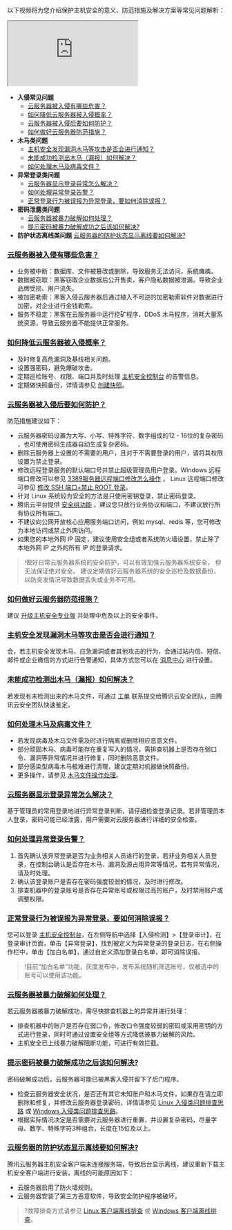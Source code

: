以下视频将为您介绍保护主机安全的意义、防范措施及解决方案等常见问题解析：
<div class="doc-video-mod"><iframe src="https://cloud.tencent.com/edu/learning/quick-play/2347-35045?source=gw.doc.media&withPoster=1&notip=1"></iframe></div>

- **入侵常见问题**
	- [云服务器被入侵有哪些危害？](#Invade1)
	- [如何降低云服务器被入侵概率？](#Invade2)
	- [云服务器被入侵后要如何防护？](#Invade3)
	- [如何做好云服务器防范措施？](#Invade4)
- **木马类问题**
	- [主机安全发现漏洞木马等攻击是否会进行通知？](#muma1)
	- [未能成功检测出木马（漏报）如何解决？](#muma2)
	- [如何处理木马及病毒文件？](#muma3)
- **异常登录类问题**
	- [云服务器显示登录异常怎么解决？](#login1)
	- [如何处理异常登录告警？](#login2)
	- [正常登录行为被误报为异常登录，要如何消除误报？](#login3)
- **密码泄露类问题** 
	- [云服务器被暴力破解如何处理？](#password1)
	- [提示密码被暴力破解成功之后该如何解决?](#password2)
- **防护状态离线类问题**
	 [云服务器的防护状态显示离线要如何解决? ](#offline1)



### [云服务器被入侵有哪些危害？](id:Invade1)
- 业务被中断：数据库、文件被篡改或删除，导致服务无法访问，系统瘫痪。
- 数据被窃取：黑客窃取企业数据后公开售卖，客户隐私数据被泄漏，导致企业品牌受损、用户流失。
- 被加密勒索：黑客入侵云服务器后通过植入不可逆的加密勒索软件对数据进行加密，对企业进行金钱勒索。
- 服务不稳定：黑客在云服务器中运行挖矿程序、DDoS 木马程序，消耗大量系统资源，导致云服务器不能提供正常服务。


### [如何降低云服务器被入侵概率？](id:Invade2)
- 及时修复高危漏洞及基线相关问题。
- 设置强密码，避免爆破攻击。
- 定期巡检账号、权限、端口并及时处理 [主机安全控制台](https://console.cloud.tencent.com/cwp) 的告警信息。
- 定期做快照备份，详情请参见 [创建快照](https://cloud.tencent.com/document/product/362/5755)。


### [云服务器被入侵后要如何防护？](id:Invade3)
防范措施建议如下：
- 云服务器密码设置为大写、小写、特殊字符、数字组成的12 - 16位的复杂密码 ，也可使用密码生成器自动生成复杂密码。
- 删除云服务器上设置的不需要的用户，且对于不需要登录的用户，请将其权限设置为禁止登录。
- 修改远程登录服务的默认端口号并禁止超级管理员用户登录。Windows 远程端口修改可以参见 [3389服务器远程端口修改怎么操作](https://cloud.tencent.com/developer/article/1052163) ， Linux 远程端口修改可参见 [修改 SSH 端口+禁止 ROOT 登录](https://cloud.tencent.com/developer/article/1124500)。 
- 针对 Linux 系统较为安全的方法是只使用密钥登录，禁止密码登录。
- 腾讯云平台提供 [安全组功能](https://cloud.tencent.com/document/product/215/20398) ，建议您只放行业务协议和端口，不建议放行所有协议所有端口。
- 不建议向公网开放核心应用服务端口访问，例如 mysql、redis 等，您可修改为本地访问或禁止外网访问。
- 如果您的本地外网 IP 固定，建议使用安全组或者系统防火墙设置，禁止除了本地外网 IP 之外的所有 IP 的登录请求。
>!做好日常云服务器系统的安全防护，可以有效加强云服务器系统安全， 但无法保证绝对安全。 建议定期做好云服务器系统的安全巡检及数据备份，以防突发情况导致数据丢失或业务不可用。


### [如何做好云服务器防范措施？](id:Invade4)
建议 [升级主机安全专业版](https://buy.cloud.tencent.com/yunjing) 并处理中危及以上的安全事件。


### [主机安全发现漏洞木马等攻击是否会进行通知？](id:muma1)
会，若主机安全发现木马、应急漏洞或者其他攻击的行为，会通过站内信、短信、邮件或企业微信的方式进行告警通知，具体方式您可以在 [消息中心](https://console.cloud.tencent.com/message/subscription) 进行设置。


### [未能成功检测出木马（漏报）如何解决？](id:muma2)
若发现有未检测出来的木马文件，可通过 [工单](https://console.cloud.tencent.com/workorder/category?level1_id=141&level2_id=635&source=0&data_title=%E4%B8%BB%E6%9C%BA%E5%AE%89%E5%85%A8(%E4%BA%91%E9%95%9C)&step=1) 联系提交给腾讯云安全团队，由腾讯云安全团队快速鉴定。


### [如何处理木马及病毒文件？](id:muma3)
- 若发现病毒及木马文件需及时进行隔离或删除相应恶意文件。
- 部分顽固木马、病毒可能存在重复写入的情况，需排查机器上是否存在弱口令、漏洞等异常情况并进行修复，同时删除恶意文件。
- 部分感染型病毒木马极难进行清理，建议定期对机器做快照备份。
- 更多操作，请参见 [木马文件操作处理](https://cloud.tencent.com/document/product/296/13008)。


### [云服务器显示登录异常怎么解决？](id:login1)
基于管理员的常用登录地进行异常登录判断，请仔细检查登录记录。若非管理员本人登录，密码可能已经泄露，用户需要对云服务器进行详细的安全检查。


### [如何处理异常登录告警？](id:login2)
1. 首先确认该异常登录是否为业务相关人员进行的登录，若非业务相关人员登录，在控制台确认是否存在木马、漏洞及源占用异常等情况，若有异常情况，请及时处理。
2. 确认该登录账户是否存在密码强度较弱的情况，及时进行修改。
3. 排查机器中的登录账号是否存在异常账号或权限过高的账户，及时禁用账户或调整权限。


### [正常登录行为被误报为异常登录，要如何消除误报？](id:login3)
您可以登录 [主机安全控制台](https://console.cloud.tencent.com/cwp/manage/loginLog)，在左侧导航中选择【入侵检测】>【登录审计】，在登录审计页面，单击【异常登录】，找到被定义为异常登录的登录日志，在右侧操作栏中，单击【加白名单】，通过自定义添加登录白名单，即可消除误报。
>!目前“加白名单”功能，灰度发布中，发布系统随机筛选账号，仅被选中的账号可以使用该功能。



### [云服务器被暴力破解如何处理？](id:password1)
若云服务器被暴力破解成功，需尽快排查机器上的异常并进行处理：
- 排查机器中的账户是否存在弱口令，修改口令强度较弱的密码或采用密钥的方式进行登录，同时可通过设置安全组等方式降低被暴力破解的风险。
- 主机安全已上线暴力破解阻断功能，可进行有效拦截。


### [提示密码被暴力破解成功之后该如何解决?](id:password2)
密码破解成功后，云服务器可能已被黑客入侵并留下了后门程序。
- 检查云服务器安全状况，是否还有其它未知账户和木马文件，如果存在请立即删除和修复，并修改云服务器登录密码，详情请参见 [Linux 入侵类问题排查思路](https://cloud.tencent.com/document/product/296/9604) 或 [Windows 入侵类问题排查思路](https://cloud.tencent.com/document/product/296/9605)。
- 根据实际情况决定是否需要对云服务器进行重置，并设置复杂密码，尽量字母、数字、特殊字符3种组合，长度在15位及以上。


### [云服务器的防护状态显示离线要如何解决? ](id:offline1)
腾讯云服务器主机安全客户端未连接服务端，导致后台显示离线，建议重新下载主机安全客户端进行安装，离线的可能原因如下：
- 云服务器启用了防火墙规则。
- 云服务器安装了第三方恶意软件，导致安全防护程序被破坏。

>?故障排查方式请参见 [Linux 客户端离线排查](https://cloud.tencent.com/document/product/296/30233) 或 [Windows 客户端离线排查](https://cloud.tencent.com/document/product/296/32406)。






